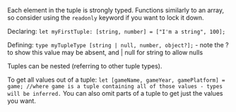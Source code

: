 Each element in the tuple is strongly typed.  Functions similarly to an array, so consider using the `readonly` keyword if you want to lock it down.

Declaring: `let myFirstTuple: [string, number] = ["I'm a string", 100];`

Defining: `type myTupleType [string | null, number, object?];` - note the ? to show this value may be absent, and | null for string to allow nulls

Tuples can be nested (referring to other tuple types).

To get all values out of a tuple:
`let [gameName, gameYear, gamePlatform] = game; //where game is a tuple containing all of those values - types will be inferred.`
You can also omit parts of a tuple to get just the values you want.